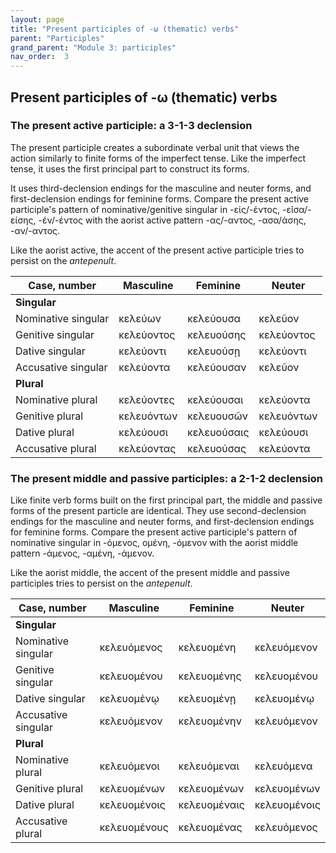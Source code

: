 ```yaml
---
layout: page
title: "Present participles of -ω (thematic) verbs"
parent: "Participles"
grand_parent: "Module 3: participles"
nav_order:  3
---
```


## Present participles of -ω (thematic) verbs


### The present active participle:  a 3-1-3 declension

The present participle creates a subordinate verbal unit that views the action similarly to finite forms of the imperfect tense.  Like the imperfect tense, it uses the first principal part to construct its forms.

It uses third-declension endings for the masculine and neuter forms, and first-declension endings for feminine forms.  Compare the present active participle's pattern of nominative/genitive singular in -είς/-έντος, -εῖσα/-είσης, -έν/-έντος  with the aorist active pattern -ας/-αντος, -ασα/άσης, -αν/-αντος.

Like the aorist active, the accent of the present active participle tries to persist on the *antepenult*.



| Case, number | Masculine | Feminine | Neuter |
| --- | --- | --- | --- |
| **Singular** | |||
| Nominative singular | 	κελεύων | κελεύουσα| κελεῦον |
| Genitive singular |	κελεύοντος | κελευούσης| κελεύοντος |
| Dative singular |	κελεύοντι | κελευούσῃ|κελεύοντι|
| Accusative singular |	κελεύοντα | κελεύουσαν | κελεῦον|
| **Plural** | |||
| Nominative  plural| κελεύοντες |κελεύουσαι | κελεύοντα|
| Genitive plural |	κελευόντων | κελευουσῶν |κελευόντων |
| Dative plural |	κελεύουσι | κελευούσαις |κελεύουσι |
| Accusative plural |	κελεύοντας |κελευούσας | κελεύοντα|




### The present middle and passive participles:  a 2-1-2 declension

Like finite verb forms built on the first principal part, the middle and passive forms of the present particle are identical.  They use second-declension endings for the masculine and neuter forms, and first-declension endings for feminine forms.  Compare the present active participle's pattern of nominative singular in -όμενος, ομένη, -όμενον with the aorist middle pattern -άμενος, -αμένη, -άμενον.

Like the aorist middle, the accent of the present middle and passive participles tries to persist on the *antepenult*.



| Case, number | Masculine | Feminine | Neuter |
| --- | --- | --- | --- |
| **Singular** | |||
| Nominative singular | 	κελευόμενος | κελευομένη | κελευόμενον|
| Genitive singular |	κελευομένου | κελευομένης | κελευομένου|
| Dative singular |	κελευομένῳ| κελευομένῃ | κελευομένῳ|
| Accusative singular |	κελευόμενον | κελευομένην | κελευόμενον|
| **Plural** | |||
| Nominative  plural | κελευόμενοι | κελευόμεναι | κελευόμενα|
| Genitive plural |	 κελευομένων| κελευομένων | κελευομένων |
| Dative plural |κελευομένοις 	 | κελευομέναις |κελευομένοις  |
| Accusative plural |	κελευομένους  | κελευομένας | κελευόμενος|

